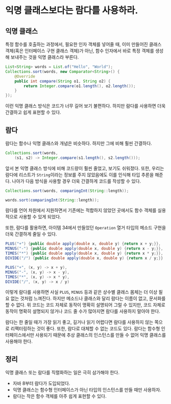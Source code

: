 # 익명 클래스보다는 람다를 사용하라.

## 익명 클래스

특정 함수를 호출하는 과정에서, 필요한 인자 객체를 넣어줄 때, 이미 만들어진 클래스 객체(혹은 인터페이스 구현 클래스 객체)가 아닌, 함수 인자에서 바로 특정 객체를 생성해 보내주는 것을 익명 클래스라 부른다.

```java
List<String> words = List.of("Hello", "World");  
Collections.sort(words, new Comparator<String>() {  
	@Override  
	public int compare(String o1, String o2) {  
		return Integer.compare(o1.length(), o2.length());  
	}  
});
```

이런 익명 클래스 방식은 코드가 너무 길어 보기 불편하다. 하지만 람다를 사용하면 더욱 간결하고 쉽게 표현할 수 있다.

## 람다

람다는 함수나 익명 클래스와 개념은 비슷하다. 하지만 그에 비해 훨씬 간결하다.

```java
Collections.sort(words,  
	(s1, s2) -> Integer.compare(s1.length(), s2.length()));
```

앞서 본 익명 클래스 방식에 비해 코드량이 훨씬 줄었고, 보기도 쉬워졌다. 또한, 우리는 람다에 리스트가 `String`이라는 정보를 주지 않았음에도 이를 인식해 타입 추론을 해준다. 나아가 다음 방식을 사용할 경우 더욱 간결하게 코드를 작성할 수 있다.

```java
Collections.sort(words, comparingInt(String::length));
```

```java
words.sort(comparingInt(String::length));
```

람다를 언어 차원에서 지원하면서 기존에는 적합하지 않았던 곳에서도 함수 객체를 실용적으로 사용할 수 있게 되었다.

또한, 람다를 활용하면, 아이템 34에서 만들었던 `Operation` 열거 타입의 메소드 구현을 더욱 간결하게 줄일 수 있다.

```java
PLUS("+") {public double apply(double x, double y) {return x + y;}},  
MINUS("-") {public double apply(double x, double y) {return x - y;}},  
TIMES("*") {public double apply(double x, double y) {return x * y;}},  
DIVIDE("/") {public double apply(double x, double y) {return x / y;}}
```

```java
PLUS("+", (x, y) -> x + y),  
MINUS("-", (x, y) -> x - y),  
TIMES("*", (x, y) -> x * y),  
DIVIDE("/", (x, y) -> x / y)
```

이렇게 람다를 사용하면 사실 `PLUS`, `MINUS` 등과 같은 상수별 클래스 몸체는 더 이상 필요 없는 것처럼 느껴진다. 하지만 메소드나 클래스와 달리 람다는 이름이 없고, 문서화를 할 수 없다. 위 코드는 코드 자체로 동작이 명확히 설명되어 그럴 수 있지만, 코드 자체로 동작이 명확히 설명되지 않거나 코드 줄 수가 많아지면 람다를 사용하지 말아야 한다.

람다는 한 줄일 때가 가장 읽기 좋고, 길거나 읽기 어렵다면 람다를 사용하지 않는 쪽으로 리팩터링하는 것이 좋다. 또한, 람다로 대체할 수 없는 코드도 있다. 람다는 함수형 인터페이스에서만 사용되기 때문에 추상 클래스의 인스턴스를 만들 수 없어 익명 클래스를 사용해야 한다.

## 정리

익명 클래스 또는 람다를 직렬화하는 일은 극히 삼가해야 한다.

- 자바 8부터 람다가 도입되었다.
- 익명 클래스는 함수형 인터페이스가 아닌 타입의 인스턴스를 만들 때만 사용하자.
- 람다는 작은 함수 객체를 아주 쉽게 표현할 수 있다.
